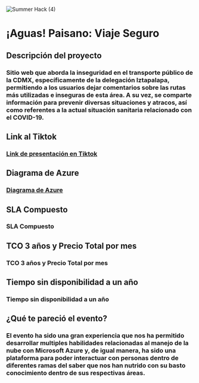 ![Summer Hack (4)](https://user-images.githubusercontent.com/9124597/127756851-c8627116-f177-4198-966d-9003016d2060.png)

# ¡Aguas! Paisano: Viaje Seguro

## Descripción del proyecto
### Sitio web que aborda la inseguridad en el transporte público de la CDMX, específicamente de la delegación Iztapalapa, permitiendo a los usuarios dejar comentarios sobre las rutas más utilizadas e inseguras de esta área. A su vez, se comparte información para prevenir diversas situaciones y atracos, así como referentes a la actual situación sanitaria relacionado con el COVID-19.

## Link al Tiktok
### [Link de presentación en Tiktok](https://vm.tiktok.com/ZMdcTpf3S/)

## Diagrama de Azure
### [Diagrama de Azure](https://storageaccountpaisa977a.blob.core.windows.net/containersh/Diagrama%20de%20Azure.png?sp=r&st=2021-08-01T08:53:18Z&se=2021-08-01T16:53:18Z&spr=https&sv=2020-08-04&sr=b&sig=VoXtjie8JG0bflesNXpiyyT%2FIkw47jPZvip7n51Hqp0%3D)

## SLA Compuesto
### SLA Compuesto

## TCO 3 años y Precio Total por mes
### TCO 3 años y Precio Total por mes

## Tiempo sin disponibilidad a un año
### Tiempo sin disponibilidad a un año

## ¿Qué te pareció el evento?
### El evento ha sido una gran experiencia que nos ha permitido desarrollar multiples habilidades relacionadas al manejo de la nube con Microsoft Azure y, de igual manera, ha sido una plataforma para poder interactuar con personas dentro de diferentes ramas del saber que nos han nutrido con su basto conocimiento dentro de sus respectivas áreas.
